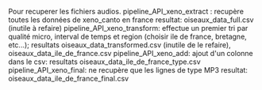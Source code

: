 Pour recuperer les fichiers audios.
pipeline_API_xeno_extract : recupère toutes les données de xeno_canto en france resultat:  oiseaux_data_full.csv (inutile à refaire)
pipeline_API_xeno_transform: effectue un premier tri par qualité micro, interval de temps et region (choisir ile de france, bretagne, etc...); resultats oiseaux_data_transformed.csv (inutile de le refaire), oiseaux_data_ile_de_france.csv
pipeline_API_xeno_add: ajout d'un colonne dans le csv: resultats oiseaux_data_ile_de_france_type.csv
pipeline_API_xeno_final: ne recupère que les lignes de type MP3 resultat: oiseaux_data_ile_de_france_final.csv